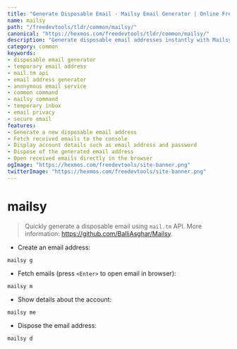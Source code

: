 ```yaml
---
title: "Generate Disposable Email - Mailsy Email Generator | Online Free DevTools by Hexmos"
name: mailsy
path: "/freedevtools/tldr/common/mailsy/"
canonical: "https://hexmos.com/freedevtools/tldr/common/mailsy/"
description: "Generate disposable email addresses instantly with Mailsy. Secure your privacy and avoid spam. Free online tool, no registration required. Quick temporary email."
category: common
keywords:
- disposable email generator
- temporary email address
- mail.tm api
- email address generator
- anonymous email service
- common command
- mailsy command
- temporary inbox
- email privacy
- secure email
features:
- Generate a new disposable email address
- Fetch received emails to the console
- Display account details such as email address and password
- Dispose of the generated email address
- Open received emails directly in the browser
ogImage: "https://hexmos.com/freedevtools/site-banner.png"
twitterImage: "https://hexmos.com/freedevtools/site-banner.png"
---
```


# mailsy

> Quickly generate a disposable email using `mail.tm` API.
> More information: <https://github.com/BalliAsghar/Mailsy>.

- Create an email address:

`mailsy g`

- Fetch emails (press `<Enter>` to open email in browser):

`mailsy m`

- Show details about the account:

`mailsy me`

- Dispose the email address:

`mailsy d`
